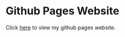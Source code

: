 # Github Pages Website
Click [here](https://adwaithkrishna.github.io) to view my github pages website.
